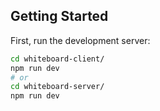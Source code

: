 ## Getting Started

First, run the development server:

```bash 
cd whiteboard-client/
npm run dev
# or
cd whiteboard-server/
npm run dev
```

